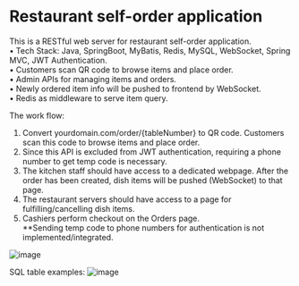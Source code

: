 # Restaurant self-order application

This is a RESTful web server for restaurant self-order application.  
•	Tech Stack: Java, SpringBoot, MyBatis, Redis, MySQL, WebSocket, Spring MVC, JWT Authentication.  
•	Customers scan QR code to browse items and place order.  
•	Admin APIs for managing items and orders.   
•	Newly ordered item info will be pushed to frontend by WebSocket.  
•	Redis as middleware to serve item query.   

The work flow:  
1. Convert yourdomain.com/order/{tableNumber} to QR code. Customers scan this code to browse items and place order.  
2. Since this API is excluded from JWT authentication, requiring a phone number to get temp code is necessary.  
3. The kitchen staff should have access to a dedicated webpage. After the order has been created, dish items will be pushed (WebSocket) to that page.  
4. The restaurant servers should have access to a page for fulfilling/cancelling dish items.  
5. Cashiers perform checkout on the Orders page.  
**Sending temp code to phone numbers for authentication is not implemented/integrated.  

![image](https://github.com/user-attachments/assets/5c56bf00-c46c-4f04-9e3b-815cbb609977)


SQL table examples:
![image](https://github.com/user-attachments/assets/8119fe28-69b7-41f5-83a7-4689556dab79)
